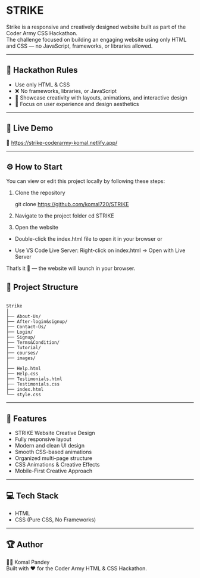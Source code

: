 #  STRIKE

Strike is a responsive and creatively designed website built as part of the Coder Army CSS Hackathon.  
The challenge focused on building an engaging website using only HTML and CSS — no JavaScript, frameworks, or libraries allowed.

---

## 🧾 Hackathon Rules

- Use only HTML & CSS  
- ❌ No frameworks, libraries, or JavaScript  
- 🎨 Showcase creativity with layouts, animations, and interactive design  
- 🧠 Focus on user experience and design aesthetics  

---

## 🚀 Live Demo

🔗 https://strike-coderarmy-komal.netlify.app/

---

## ⚙ How to Start

You can view or edit this project locally by following these steps:

1. Clone the repository

    git clone https://github.com/komal720/STRIKE

2. Navigate to the project folder
cd STRIKE

3. Open the website

 -  Double-click the index.html file to open it in your browser
or

- Use VS Code Live Server: Right-click on index.html → Open with Live Server

That’s it 🎉 — the website will launch in your browser.


## 📂 Project Structure
```plaintext

Strike
│
├── About-Us/
├── After-login&signup/
├── Contact-Us/
├── Login/
├── Signup/
├── Terms&Condition/
├── Tutorial/
├── courses/
├── images/
│
├── Help.html
├── Help.css
├── Testimonials.html
├── Testimonials.css
├── index.html
└── style.css

```

---

## 🎨 Features

- STRIKE Website Creative Design
- Fully responsive layout  
- Modern and clean UI design  
- Smooth CSS-based animations  
- Organized multi-page structure  
- CSS Animations & Creative Effects
- Mobile-First Creative Approach

---


## 💻 Tech Stack

- HTML  
- CSS (Pure CSS, No Frameworks)  
 

---

## 🏆 Author

👩‍💻 Komal Pandey  
Built with ❤ for the Coder Army HTML & CSS Hackathon.